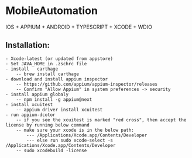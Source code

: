 # MobileAutomation
IOS + APPIUM + ANDROID + TYPESCRIPT + XCODE + WDIO
## Installation:
    - Xcode-latest (or updated from appstore)
    - Set JAVA_HOME in .zschrc file
    - install   carthage
        -- brew install carthage
    - download and install appium inspector
        -- https://github.com/appium/appium-inspector/releases
        -- Confirm "Allow Appium" in system preferences -> security
    - install appium globaly
        -- npm install -g appium@next
    - install xcuitest
        -- appium driver install xcuitest
    - run appium-dcotor
        -- if you see the xcuitest is marked "red cross", then accept the license by running below command
        -- make sure your xcode is in the below path:
            --- /Applications/Xcode.app/Contents/Developer
            --- else run sudo xcode-select -s /Applications/Xcode.app/Contents/Developer
        -- sudo xcodebuild -license


